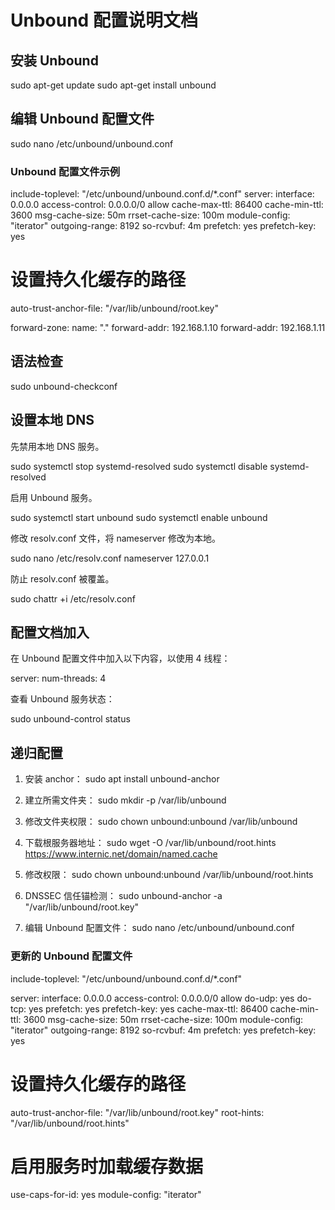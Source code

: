 # Unbound 配置说明文档

## 安装 Unbound

sudo apt-get update 
sudo apt-get install unbound

## 编辑 Unbound 配置文件

sudo nano /etc/unbound/unbound.conf

### Unbound 配置文件示例


include-toplevel: "/etc/unbound/unbound.conf.d/*.conf"
server:
    interface: 0.0.0.0
    access-control: 0.0.0.0/0 allow
    cache-max-ttl: 86400
    cache-min-ttl: 3600
    msg-cache-size: 50m
    rrset-cache-size: 100m
    module-config: "iterator"
    outgoing-range: 8192
    so-rcvbuf: 4m
    prefetch: yes
    prefetch-key: yes

# 设置持久化缓存的路径
auto-trust-anchor-file: "/var/lib/unbound/root.key"

forward-zone:
        name: "."
        forward-addr: 192.168.1.10
        forward-addr: 192.168.1.11

## 语法检查

sudo unbound-checkconf

## 设置本地 DNS

先禁用本地 DNS 服务。

sudo systemctl stop systemd-resolved
sudo systemctl disable systemd-resolved

启用 Unbound 服务。

sudo systemctl start unbound 
sudo systemctl enable unbound

修改 resolv.conf 文件，将 nameserver 修改为本地。

sudo nano /etc/resolv.conf
nameserver 127.0.0.1

防止 resolv.conf 被覆盖。

sudo chattr +i /etc/resolv.conf

## 配置文档加入

在 Unbound 配置文件中加入以下内容，以使用 4 线程：

server: 
    num-threads: 4

查看 Unbound 服务状态：

sudo unbound-control status 

## 递归配置

1. 安装 anchor：
   sudo apt install unbound-anchor

2. 建立所需文件夹：
   sudo mkdir -p /var/lib/unbound

3. 修改文件夹权限：
   sudo chown unbound:unbound /var/lib/unbound

4. 下载根服务器地址：
   sudo wget -O /var/lib/unbound/root.hints https://www.internic.net/domain/named.cache

5. 修改权限：
   sudo chown unbound:unbound /var/lib/unbound/root.hints

6. DNSSEC 信任锚检测：
   sudo unbound-anchor -a "/var/lib/unbound/root.key"

7. 编辑 Unbound 配置文件：
   sudo nano /etc/unbound/unbound.conf

### 更新的 Unbound 配置文件

include-toplevel: "/etc/unbound/unbound.conf.d/*.conf"

server:
    interface: 0.0.0.0
    access-control: 0.0.0.0/0 allow
    do-udp: yes
    do-tcp: yes
    prefetch: yes
    prefetch-key: yes
    cache-max-ttl: 86400
    cache-min-ttl: 3600
    msg-cache-size: 50m
    rrset-cache-size: 100m
    module-config: "iterator"
    outgoing-range: 8192
    so-rcvbuf: 4m
    prefetch: yes
    prefetch-key: yes

# 设置持久化缓存的路径
auto-trust-anchor-file: "/var/lib/unbound/root.key"
root-hints: "/var/lib/unbound/root.hints"

# 启用服务时加载缓存数据
use-caps-for-id: yes
module-config: "iterator"

